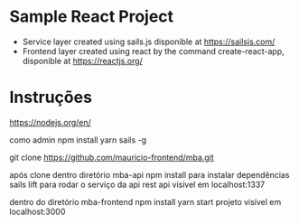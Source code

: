 # Sample React Project

* Service layer created using sails.js disponible at https://sailsjs.com/
* Frontend layer created using react by the command create-react-app, disponible at https://reactjs.org/

# Instruções

https://nodejs.org/en/

como admin
npm install yarn sails -g

git clone https://github.com/mauricio-frontend/mba.git


após clone dentro diretório mba-api
npm install para instalar dependências
sails lift para rodar o serviço da api rest
api visível em localhost:1337

dentro do diretório mba-frontend
npm install
yarn start
projeto visível em localhost:3000
